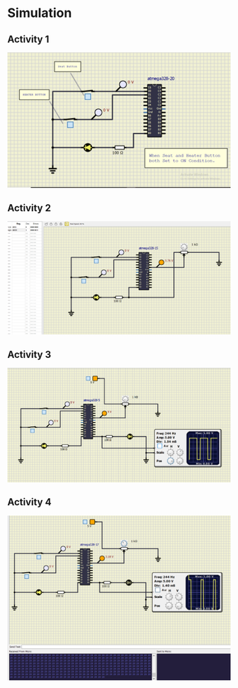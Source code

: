 # Simulation

## Activity 1

![ON](simu4.png)

## Activity 2

![ADC](activity2.png)

## Activity 3

![PWM](activity3.png)

## Activity 4

![PWM](activity4.png)
